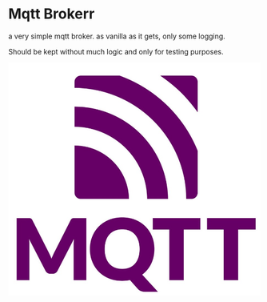 # Mqtt Brokerr 
a very simple mqtt broker. 
as vanilla as it gets, only some logging. 

Should be kept without much logic and only for testing purposes.

![mqttlogo](/assets/mqttlogo.jpg)
